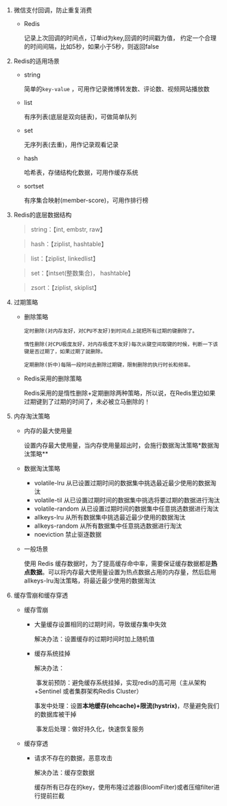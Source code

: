 1. 微信支付回调，防止重复消费

   - Redis

     记录上次回调的时间点，订单id为key,回调的时间戳为值，
     约定一个合理的时间间隔，比如5秒，如果小于5秒，则返回false

     

2. Redis的适用场景

   - string

     简单的`key-value`  ，可用作记录微博转发数、评论数、视频网站播放数

   - list

     有序列表(底层是双向链表)，可做简单队列

   - set

     无序列表(去重)，用作记录观看记录

   - hash

     哈希表，存储结构化数据，可用作缓存系统

   - sortset

     有序集合映射(member-score)，可用作排行榜

     

3. Redis的底层数据结构

   > string：【int, embstr, raw】

   > hash：【ziplist, hashtable】

   > list：【ziplist, linkedlist】

   > set：【intset(整数集合)， hashtable】

   > zsort：【ziplist, skiplist】



4. 过期策略

   - 删除策略

     ```
     定时删除(对内存友好，对CPU不友好)到时间点上就把所有过期的键删除了。
     
     惰性删除(对CPU极度友好，对内存极度不友好)每次从键空间取键的时候，判断一下该键是否过期了，如果过期了就删除。
     
     定期删除(折中)每隔一段时间去删除过期键，限制删除的执行时长和频率。
     ```

   - Redis采用的删除策略

     Redis采用的是惰性删除+定期删除两种策略，所以说，在Redis里边如果过期键到了过期的时间了，未必被立马删除的！

     

5. 内存淘汰策略

   - 内存的最大使用量

     设置内存最大使用量，当内存使用量超出时，会施行数据淘汰策略*数据淘汰策略**

   - 数据淘汰策略

     - volatile-lru 从已设置过期时间的数据集中挑选最近最少使用的数据淘汰
     - volatile-til  从已设置过期时间的数据集中挑选将要过期的数据进行淘汰
     - volatile-random  从已设置过期时间的数据集中任意挑选数据进行淘汰
     - allkeys-lru 从所有数据集中挑选最近最少使用的数据淘汰
     - allkeys-random  从所有数据集中任意挑选数据进行淘汰
     - noeviction 禁止驱逐数据

   - 一般场景

     使用 Redis 缓存数据时，为了提高缓存命中率，需要保证缓存数据都是**热点数据**。可以将内存最大使用量设置为热点数据占用的内存量，然后启用allkeys-lru淘汰策略，将最近最少使用的数据淘汰



6. 缓存雪崩和缓存穿透

    - 缓存雪崩

      - 大量缓存设置相同的过期时间，导致缓存集中失效

        解决办法：设置缓存的过期时间时加上随机值

      - 缓存系统挂掉

        解决办法：

        ​	事发前预防：避免缓存系统挂掉，实现redis的高可用（主从架构+Sentinel 或者集群架构Redis Cluster）

        ​	事发中处理：设置**本地缓存(ehcache)+限流(hystrix)**，尽量避免我们的数据库被干掉

        ​	事发后处理：做好持久化，快速恢复服务

   - 缓存穿透

     - 请求不存在的数据，恶意攻击

       解决办法：缓存空数据

       ​					缓存所有已存在的key，使用布隆过滤器(BloomFilter)或者压缩filter进行提前拦截



